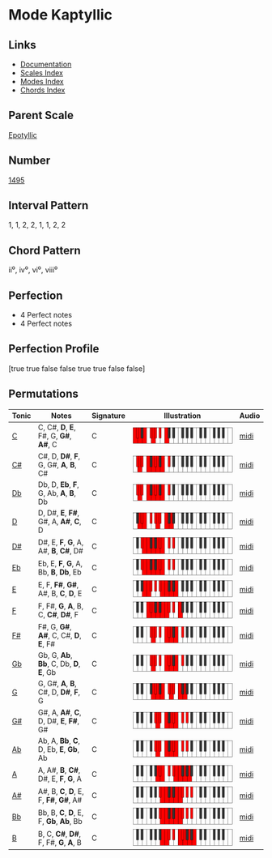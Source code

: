 # Mode Kaptyllic

## Links

- [Documentation](README.md)
- [Scales Index](Scales.md)
- [Modes Index](Modes.md)
- [Chords Index](Chords.md)

## Parent Scale

[Epotyllic](ScaleEpotyllic.md)

## Number

[1495](https://ianring.com/musictheory/scales/1495)

## Interval Pattern

1, 1, 2, 2, 1, 1, 2, 2

## Chord Pattern

ii⁰, iv⁰, vi⁰, viii⁰

## Perfection

- 4 Perfect notes
- 4 Perfect notes

## Perfection Profile

[true true false false true true false false]

## Permutations

| Tonic | Notes | Signature | Illustration | Audio |
|-------|-------|-----------|--------------|-------|
| [C](ModeCNaturalKaptyllic.md) | C, C#, **D**, **E**, F#, G, **G#**, **A#**, C | C | ![CNaturalKaptyllic](ModeCNaturalKaptyllic.png) | [midi](https://github.com/edipermadi/music/blob/main/docs/ModeCNaturalKaptyllic.mid?raw=true) |
| [C#](ModeCSharpKaptyllic.md) | C#, D, **D#**, **F**, G, G#, **A**, **B**, C# | C | ![CSharpKaptyllic](ModeCSharpKaptyllic.png) | [midi](https://github.com/edipermadi/music/blob/main/docs/ModeCSharpKaptyllic.mid?raw=true) |
| [Db](ModeDFlatKaptyllic.md) | Db, D, **Eb**, **F**, G, Ab, **A**, **B**, Db | C | ![DFlatKaptyllic](ModeDFlatKaptyllic.png) | [midi](https://github.com/edipermadi/music/blob/main/docs/ModeDFlatKaptyllic.mid?raw=true) |
| [D](ModeDNaturalKaptyllic.md) | D, D#, **E**, **F#**, G#, A, **A#**, **C**, D | C | ![DNaturalKaptyllic](ModeDNaturalKaptyllic.png) | [midi](https://github.com/edipermadi/music/blob/main/docs/ModeDNaturalKaptyllic.mid?raw=true) |
| [D#](ModeDSharpKaptyllic.md) | D#, E, **F**, **G**, A, A#, **B**, **C#**, D# | C | ![DSharpKaptyllic](ModeDSharpKaptyllic.png) | [midi](https://github.com/edipermadi/music/blob/main/docs/ModeDSharpKaptyllic.mid?raw=true) |
| [Eb](ModeEFlatKaptyllic.md) | Eb, E, **F**, **G**, A, Bb, **B**, **Db**, Eb | C | ![EFlatKaptyllic](ModeEFlatKaptyllic.png) | [midi](https://github.com/edipermadi/music/blob/main/docs/ModeEFlatKaptyllic.mid?raw=true) |
| [E](ModeENaturalKaptyllic.md) | E, F, **F#**, **G#**, A#, B, **C**, **D**, E | C | ![ENaturalKaptyllic](ModeENaturalKaptyllic.png) | [midi](https://github.com/edipermadi/music/blob/main/docs/ModeENaturalKaptyllic.mid?raw=true) |
| [F](ModeFNaturalKaptyllic.md) | F, F#, **G**, **A**, B, C, **C#**, **D#**, F | C | ![FNaturalKaptyllic](ModeFNaturalKaptyllic.png) | [midi](https://github.com/edipermadi/music/blob/main/docs/ModeFNaturalKaptyllic.mid?raw=true) |
| [F#](ModeFSharpKaptyllic.md) | F#, G, **G#**, **A#**, C, C#, **D**, **E**, F# | C | ![FSharpKaptyllic](ModeFSharpKaptyllic.png) | [midi](https://github.com/edipermadi/music/blob/main/docs/ModeFSharpKaptyllic.mid?raw=true) |
| [Gb](ModeGFlatKaptyllic.md) | Gb, G, **Ab**, **Bb**, C, Db, **D**, **E**, Gb | C | ![GFlatKaptyllic](ModeGFlatKaptyllic.png) | [midi](https://github.com/edipermadi/music/blob/main/docs/ModeGFlatKaptyllic.mid?raw=true) |
| [G](ModeGNaturalKaptyllic.md) | G, G#, **A**, **B**, C#, D, **D#**, **F**, G | C | ![GNaturalKaptyllic](ModeGNaturalKaptyllic.png) | [midi](https://github.com/edipermadi/music/blob/main/docs/ModeGNaturalKaptyllic.mid?raw=true) |
| [G#](ModeGSharpKaptyllic.md) | G#, A, **A#**, **C**, D, D#, **E**, **F#**, G# | C | ![GSharpKaptyllic](ModeGSharpKaptyllic.png) | [midi](https://github.com/edipermadi/music/blob/main/docs/ModeGSharpKaptyllic.mid?raw=true) |
| [Ab](ModeAFlatKaptyllic.md) | Ab, A, **Bb**, **C**, D, Eb, **E**, **Gb**, Ab | C | ![AFlatKaptyllic](ModeAFlatKaptyllic.png) | [midi](https://github.com/edipermadi/music/blob/main/docs/ModeAFlatKaptyllic.mid?raw=true) |
| [A](ModeANaturalKaptyllic.md) | A, A#, **B**, **C#**, D#, E, **F**, **G**, A | C | ![ANaturalKaptyllic](ModeANaturalKaptyllic.png) | [midi](https://github.com/edipermadi/music/blob/main/docs/ModeANaturalKaptyllic.mid?raw=true) |
| [A#](ModeASharpKaptyllic.md) | A#, B, **C**, **D**, E, F, **F#**, **G#**, A# | C | ![ASharpKaptyllic](ModeASharpKaptyllic.png) | [midi](https://github.com/edipermadi/music/blob/main/docs/ModeASharpKaptyllic.mid?raw=true) |
| [Bb](ModeBFlatKaptyllic.md) | Bb, B, **C**, **D**, E, F, **Gb**, **Ab**, Bb | C | ![BFlatKaptyllic](ModeBFlatKaptyllic.png) | [midi](https://github.com/edipermadi/music/blob/main/docs/ModeBFlatKaptyllic.mid?raw=true) |
| [B](ModeBNaturalKaptyllic.md) | B, C, **C#**, **D#**, F, F#, **G**, **A**, B | C | ![BNaturalKaptyllic](ModeBNaturalKaptyllic.png) | [midi](https://github.com/edipermadi/music/blob/main/docs/ModeBNaturalKaptyllic.mid?raw=true) |
